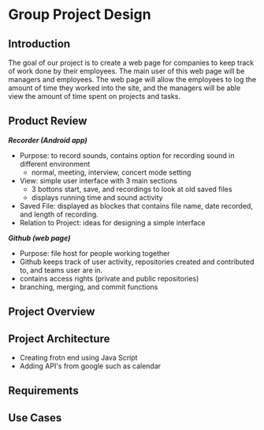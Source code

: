 Group Project Design
======================

Introduction
---------------------
The goal of our project is to create a web page for companies to keep track of work done by their employees. The main user of this web page will be managers and employees. The web page will allow the employees to log the amount of time they worked into the site, and the managers will be able view the amount of time spent on projects and tasks.

Product Review
---------------
***Recorder (Android app)***
* Purpose: to record sounds, contains option for recording sound in different environment
    - normal, meeting, interview, concert mode setting
* View: simple user interface with 3 main sections
    - 3 bottons start, save, and recordings to look at old saved files
    - displays running time and sound activity
* Saved File: displayed as blockes that contains file name, date recorded, and length of recording.
* Relation to Project: ideas for designing a simple interface

***Github (web page)***
* Purpose: file host for people working together
* Github keeps track of user activity, repositories created and contributed to, and teams user are in.
* contains access rights (private and public repositories)
* branching, merging, and commit functions

Project Overview
----------------

Project Architecture
--------------------
* Creating frotn end using Java Script
* Adding API's from google such as calendar


Requirements
------------

Use Cases
-----------
